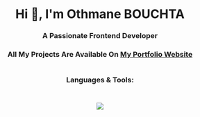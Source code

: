 <h1 align="center">Hi 👋, I'm Othmane BOUCHTA</h1>
<h3 align="center">A Passionate Frontend Developer</h3>

<h3 align="center">All My Projects Are Available On <a target="_blank" href="https://othmanebouchta.com">My Portfolio Website</a></h3>

###

<h1 align="left"></h1>

###

<h3 align="Center">Languages & Tools:<br><br></h3>

###

<p align="center">
    <img src="https://skillicons.dev/icons?i=git,github,bash,c,cpp,html,css,tailwind,js,react,next,figma,firebase,mysql,mongodb,mongoose" />
  </a>
</p>
